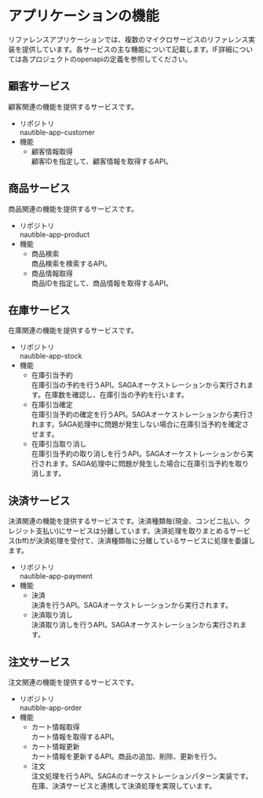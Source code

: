 # アプリケーションの機能

リファレンスアプリケーションでは、複数のマイクロサービスのリファレンス実装を提供しています。各サービスの主な機能について記載します。IF詳細については各プロジェクトのopenapiの定義を参照してください。

## 顧客サービス
顧客関連の機能を提供するサービスです。

- リポジトリ  
  nautible-app-customer
- 機能  
  - 顧客情報取得  
    顧客IDを指定して、顧客情報を取得するAPI。

## 商品サービス
商品関連の機能を提供するサービスです。

- リポジトリ  
  nautible-app-product
- 機能  
  - 商品検索  
    商品検索を検索するAPI。
  - 商品情報取得  
    商品IDを指定して、商品情報を取得するAPI。

## 在庫サービス
在庫関連の機能を提供するサービスです。
- リポジトリ  
  nautible-app-stock
- 機能  
  - 在庫引当予約  
    在庫引当の予約を行うAPI。SAGAオーケストレーションから実行されます。在庫数を確認し、在庫引当の予約を行います。
  - 在庫引当確定  
    在庫引当予約の確定を行うAPI。SAGAオーケストレーションから実行されます。SAGA処理中に問題が発生しない場合に在庫引当予約を確定させます。
  - 在庫引当取り消し  
    在庫引当予約の取り消しを行うAPI。SAGAオーケストレーションから実行されます。SAGA処理中に問題が発生した場合に在庫引当予約を取り消します。

## 決済サービス
決済関連の機能を提供するサービスです。決済種類毎(現金、コンビニ払い、クレジット支払い)にサービスは分離しています。決済処理を取りまとめるサービス(bff)が決済処理を受付て、決済種類毎に分離しているサービスに処理を委譲します。

- リポジトリ  
  nautible-app-payment
- 機能  
  - 決済  
    決済を行うAPI。SAGAオーケストレーションから実行されます。
  - 決済取り消し  
    決済取り消しを行うAPI。SAGAオーケストレーションから実行されます。

## 注文サービス
注文関連の機能を提供するサービスです。
- リポジトリ  
  nautible-app-order
- 機能  
  - カート情報取得  
    カート情報を取得するAPI。
  - カート情報更新  
    カート情報を更新するAPI。商品の追加、削除、更新を行う。
  - 注文  
    注文処理を行うAPI。SAGAのオーケストレーションパターン実装です。在庫、決済サービスと連携して決済処理を実現しています。


